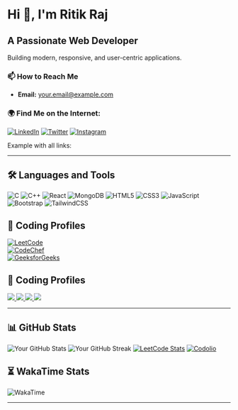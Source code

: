 # Hi 👋, I'm Ritik Raj

## A Passionate Web Developer
Building modern, responsive, and user-centric applications.


### 📫 How to Reach Me
- **Email:** [your.email@example.com](ritikraj2308@gmail.com)

### 🌍 Find Me on the Internet:
[![LinkedIn](https://img.shields.io/badge/LinkedIn-0A66C2?style=flat&logo=linkedin&logoColor=white)]([your-linkedin-url](https://www.linkedin.com/in/ritikraj23/))
[![Twitter](https://img.shields.io/badge/Twitter-1DA1F2?style=flat&logo=twitter&logoColor=white)]([your-twitter-url](https://x.com/raj_2308))
[![Instagram](https://img.shields.io/badge/Instagram-E4405F?style=flat&logo=instagram&logoColor=white)]([your-instagram-url](https://www.instagram.com/raj_ritik23/))

Example with all links:

---

## 🛠️ Languages and Tools
![C](https://img.shields.io/badge/C-00599C?style=flat&logo=c&logoColor=white)
![C++](https://img.shields.io/badge/C%2B%2B-00599C?style=flat&logo=c%2B%2B&logoColor=white)
![React](https://img.shields.io/badge/React-61DAFB?style=flat&logo=react&logoColor=black)
![MongoDB](https://img.shields.io/badge/MongoDB-47A248?style=flat&logo=mongodb&logoColor=white)
![HTML5](https://img.shields.io/badge/HTML5-E34F26?style=flat&logo=html5&logoColor=white)
![CSS3](https://img.shields.io/badge/CSS3-1572B6?style=flat&logo=css3&logoColor=white)
![JavaScript](https://img.shields.io/badge/JavaScript-F7DF1E?style=flat&logo=javascript&logoColor=black)
![Bootstrap](https://img.shields.io/badge/Bootstrap-7952B3?style=flat&logo=bootstrap&logoColor=white)
![TailwindCSS](https://img.shields.io/badge/Tailwind%20CSS-38B2AC?style=flat&logo=tailwind-css&logoColor=white)


## 🚀 Coding Profiles  

[![LeetCode](https://img.shields.io/badge/LeetCode-FFA116?style=flat&logo=leetcode&logoColor=black)](https://leetcode.com/rajritik)  
[![CodeChef](https://img.shields.io/badge/CodeChef-5B4638?style=flat&logo=codechef&logoColor=white)](https://www.codechef.com/users/ritik_raj23)  
[![GeeksforGeeks](https://img.shields.io/badge/GeeksforGeeks-2F8D46?style=flat&logo=geeksforgeeks&logoColor=white)](https://auth.geeksforgeeks.org/user/ritikrac98b)  

## 🚀 Coding Profiles  

  <a href="https://leetcode.com/your-leetcode-username">
    <img src="https://img.shields.io/badge/LeetCode-FFA116?style=flat&logo=leetcode&logoColor=black" />
  </a>
  <a href="https://www.codechef.com/users/your-codechef-username">
    <img src="https://img.shields.io/badge/CodeChef-5B4638?style=flat&logo=codechef&logoColor=white" />
  </a>
  <a href="https://codeforces.com/profile/your-codeforces-username">
    <img src="https://img.shields.io/badge/Codeforces-1F8ACB?style=flat&logo=codeforces&logoColor=white" />
  </a>
  <a href="https://auth.geeksforgeeks.org/user/your-gfg-username">
    <img src="https://img.shields.io/badge/GeeksforGeeks-2F8D46?style=flat&logo=geeksforgeeks&logoColor=white" />
  </a>


---

## 📊 GitHub Stats
![Your GitHub Stats](https://github-readme-stats.vercel.app/api?username=yourusername&show_icons=true&theme=dark)
![Your GitHub Streak](https://github-readme-streak-stats.herokuapp.com/?user=yourusername&theme=dark)
[![LeetCode Stats](https://leetcard.jacoblin.cool/rajritik?theme=dark&font=Montserrat&ext=heatmap)](https://leetcode.com/rajritik)
[![Codolio](https://img.shields.io/badge/Codolio-222222?style=flat&logo=codeforces&logoColor=white)](https://codolio.com/profile/ritikraj)



## ⏳ WakaTime Stats
![WakaTime](https://github-readme-stats.vercel.app/api/wakatime?username=yourwakatimeusername&theme=dark)

---

